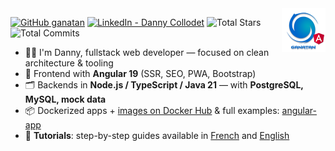 <img src="./ui/ganatan-about-github.png" align="right" width="70" height="70" alt="logo ganatan">

[![GitHub ganatan](https://img.shields.io/github/followers/ganatan?label=GitHub&style=social)](https://github.com/ganatan)
[![LinkedIn - Danny Collodet](https://img.shields.io/badge/LinkedIn-Danny-blue?style=social&logo=linkedin)](https://www.linkedin.com/in/dannyganatan)
![Total Stars](https://img.shields.io/badge/★%20Stars-1.5k-blue?style=flat-square&logo=github)
![Total Commits](https://img.shields.io/badge/%20Commits%20(2025)-808-blue?style=flat-square&logo=git)
- 🧑‍💻 I'm Danny, fullstack web developer — focused on clean architecture & tooling  
- 🔧 Frontend with **Angular 19** (SSR, SEO, PWA, Bootstrap)  
- 🗂️ Backends in **Node.js / TypeScript / Java 21** — with **PostgreSQL, MySQL, mock data**  
- 📦 Dockerized apps + [images on Docker Hub](https://hub.docker.com/u/ganatan) & full examples: [angular-app](https://github.com/ganatan/angular-app)  
- 🧭 **Tutorials**: step-by-step guides available in [French](https://www.ganatan.com/tutorials) and [English](https://www.ganatan.com/en/tutorials)

